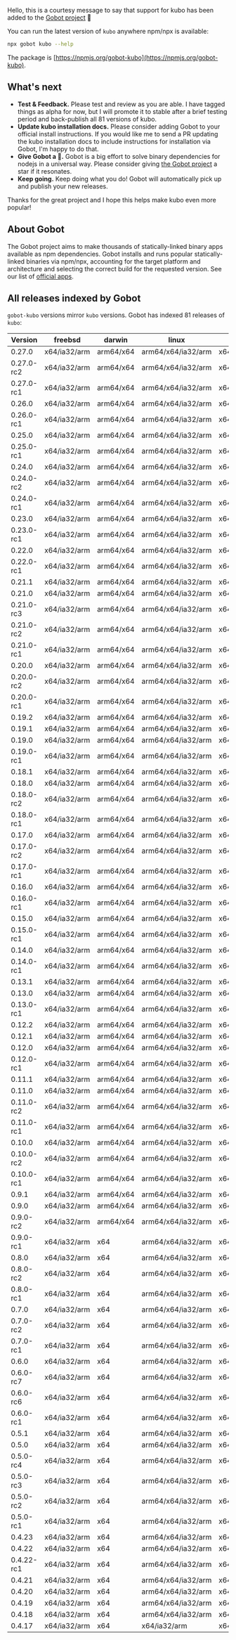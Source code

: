 Hello, this is a courtesy message to say that support for kubo has been added to the [Gobot project](https://www.npmjs.com/package/gobot) 🎸

You can run the latest version of `kubo` anywhere npm/npx is available:

```bash
npx gobot kubo --help
```

The package is [https://npmjs.org/gobot-kubo](https://npmjs.org/gobot-kubo).

## What's next

- **Test & Feedback.** Please test and review as you are able. I have tagged things as alpha for now, but I will promote it to stable after a brief testing period and back-publish all 81 versions of kubo.
- **Update kubo installation docs.** Please consider adding Gobot to your official install instructions. If you would like me to send a PR updating the kubo installation docs to include instructions for installation via Gobot, I'm happy to do that.
- **Give Gobot a 💫.** Gobot is a big effort to solve binary dependencies for nodejs in a universal way. Please consider giving [the Gobot project](https://github.com/benallfree/gobot) a star if it resonates.
- **Keep going.** Keep doing what you do! Gobot will automatically pick up and publish your new releases.

Thanks for the great project and I hope this helps make kubo even more popular!

## About Gobot

The Gobot project aims to make thousands of statically-linked binary apps available as npm dependencies. Gobot installs and runs popular statically-linked binaries via npm/npx, accounting for the target platform and architecture and selecting the correct build for the requested version. See our list of [official apps](https://www.npmjs.com/package/gobot#official-gobot-apps).

## All releases indexed by Gobot

`gobot-kubo` versions mirror `kubo` versions. Gobot has indexed 81 releases of `kubo`:

| Version    | freebsd      | darwin    | linux              | win32          |
| ---------- | ------------ | --------- | ------------------ | -------------- |
| 0.27.0     | x64/ia32/arm | arm64/x64 | arm64/x64/ia32/arm | x64/ia32/arm64 |
| 0.27.0-rc2 | x64/ia32/arm | arm64/x64 | arm64/x64/ia32/arm | x64/ia32/arm64 |
| 0.27.0-rc1 | x64/ia32/arm | arm64/x64 | arm64/x64/ia32/arm | x64/ia32/arm64 |
| 0.26.0     | x64/ia32/arm | arm64/x64 | arm64/x64/ia32/arm | x64/ia32/arm64 |
| 0.26.0-rc1 | x64/ia32/arm | arm64/x64 | arm64/x64/ia32/arm | x64/ia32/arm64 |
| 0.25.0     | x64/ia32/arm | arm64/x64 | arm64/x64/ia32/arm | x64/ia32/arm64 |
| 0.25.0-rc1 | x64/ia32/arm | arm64/x64 | arm64/x64/ia32/arm | x64/ia32/arm64 |
| 0.24.0     | x64/ia32/arm | arm64/x64 | arm64/x64/ia32/arm | x64/ia32/arm64 |
| 0.24.0-rc2 | x64/ia32/arm | arm64/x64 | arm64/x64/ia32/arm | x64/ia32/arm64 |
| 0.24.0-rc1 | x64/ia32/arm | arm64/x64 | arm64/x64/ia32/arm | x64/ia32/arm64 |
| 0.23.0     | x64/ia32/arm | arm64/x64 | arm64/x64/ia32/arm | x64/ia32/arm64 |
| 0.23.0-rc1 | x64/ia32/arm | arm64/x64 | arm64/x64/ia32/arm | x64/ia32/arm64 |
| 0.22.0     | x64/ia32/arm | arm64/x64 | arm64/x64/ia32/arm | x64/ia32/arm64 |
| 0.22.0-rc1 | x64/ia32/arm | arm64/x64 | arm64/x64/ia32/arm | x64/ia32/arm64 |
| 0.21.1     | x64/ia32/arm | arm64/x64 | arm64/x64/ia32/arm | x64/ia32/arm64 |
| 0.21.0     | x64/ia32/arm | arm64/x64 | arm64/x64/ia32/arm | x64/ia32/arm64 |
| 0.21.0-rc3 | x64/ia32/arm | arm64/x64 | arm64/x64/ia32/arm | x64/ia32/arm64 |
| 0.21.0-rc2 | x64/ia32/arm | arm64/x64 | arm64/x64/ia32/arm | x64/ia32/arm64 |
| 0.21.0-rc1 | x64/ia32/arm | arm64/x64 | arm64/x64/ia32/arm | x64/ia32/arm64 |
| 0.20.0     | x64/ia32/arm | arm64/x64 | arm64/x64/ia32/arm | x64/ia32       |
| 0.20.0-rc2 | x64/ia32/arm | arm64/x64 | arm64/x64/ia32/arm | x64/ia32       |
| 0.20.0-rc1 | x64/ia32/arm | arm64/x64 | arm64/x64/ia32/arm | x64/ia32       |
| 0.19.2     | x64/ia32/arm | arm64/x64 | arm64/x64/ia32/arm | x64/ia32       |
| 0.19.1     | x64/ia32/arm | arm64/x64 | arm64/x64/ia32/arm | x64/ia32       |
| 0.19.0     | x64/ia32/arm | arm64/x64 | arm64/x64/ia32/arm | x64/ia32       |
| 0.19.0-rc1 | x64/ia32/arm | arm64/x64 | arm64/x64/ia32/arm | x64/ia32       |
| 0.18.1     | x64/ia32/arm | arm64/x64 | arm64/x64/ia32/arm | x64/ia32       |
| 0.18.0     | x64/ia32/arm | arm64/x64 | arm64/x64/ia32/arm | x64/ia32       |
| 0.18.0-rc2 | x64/ia32/arm | arm64/x64 | arm64/x64/ia32/arm | x64/ia32       |
| 0.18.0-rc1 | x64/ia32/arm | arm64/x64 | arm64/x64/ia32/arm | x64/ia32       |
| 0.17.0     | x64/ia32/arm | arm64/x64 | arm64/x64/ia32/arm | x64/ia32       |
| 0.17.0-rc2 | x64/ia32/arm | arm64/x64 | arm64/x64/ia32/arm | x64/ia32       |
| 0.17.0-rc1 | x64/ia32/arm | arm64/x64 | arm64/x64/ia32/arm | x64/ia32       |
| 0.16.0     | x64/ia32/arm | arm64/x64 | arm64/x64/ia32/arm | x64/ia32       |
| 0.16.0-rc1 | x64/ia32/arm | arm64/x64 | arm64/x64/ia32/arm | x64/ia32       |
| 0.15.0     | x64/ia32/arm | arm64/x64 | arm64/x64/ia32/arm | x64/ia32       |
| 0.15.0-rc1 | x64/ia32/arm | arm64/x64 | arm64/x64/ia32/arm | x64/ia32       |
| 0.14.0     | x64/ia32/arm | arm64/x64 | arm64/x64/ia32/arm | x64/ia32       |
| 0.14.0-rc1 | x64/ia32/arm | arm64/x64 | arm64/x64/ia32/arm | x64/ia32       |
| 0.13.1     | x64/ia32/arm | arm64/x64 | arm64/x64/ia32/arm | x64/ia32       |
| 0.13.0     | x64/ia32/arm | arm64/x64 | arm64/x64/ia32/arm | x64/ia32       |
| 0.13.0-rc1 | x64/ia32/arm | arm64/x64 | arm64/x64/ia32/arm | x64/ia32       |
| 0.12.2     | x64/ia32/arm | arm64/x64 | arm64/x64/ia32/arm | x64/ia32       |
| 0.12.1     | x64/ia32/arm | arm64/x64 | arm64/x64/ia32/arm | x64/ia32       |
| 0.12.0     | x64/ia32/arm | arm64/x64 | arm64/x64/ia32/arm | x64/ia32       |
| 0.12.0-rc1 | x64/ia32/arm | arm64/x64 | arm64/x64/ia32/arm | x64/ia32       |
| 0.11.1     | x64/ia32/arm | arm64/x64 | arm64/x64/ia32/arm | x64/ia32       |
| 0.11.0     | x64/ia32/arm | arm64/x64 | arm64/x64/ia32/arm | x64/ia32       |
| 0.11.0-rc2 | x64/ia32/arm | arm64/x64 | arm64/x64/ia32/arm | x64/ia32       |
| 0.11.0-rc1 | x64/ia32/arm | arm64/x64 | arm64/x64/ia32/arm | x64/ia32       |
| 0.10.0     | x64/ia32/arm | arm64/x64 | arm64/x64/ia32/arm | x64/ia32       |
| 0.10.0-rc2 | x64/ia32/arm | arm64/x64 | arm64/x64/ia32/arm | x64/ia32       |
| 0.10.0-rc1 | x64/ia32/arm | arm64/x64 | arm64/x64/ia32/arm | x64/ia32       |
| 0.9.1      | x64/ia32/arm | arm64/x64 | arm64/x64/ia32/arm | x64/ia32       |
| 0.9.0      | x64/ia32/arm | arm64/x64 | arm64/x64/ia32/arm | x64/ia32       |
| 0.9.0-rc2  | x64/ia32/arm | arm64/x64 | arm64/x64/ia32/arm | x64/ia32       |
| 0.9.0-rc1  | x64/ia32/arm | x64       | arm64/x64/ia32/arm | x64/ia32       |
| 0.8.0      | x64/ia32/arm | x64       | arm64/x64/ia32/arm | x64/ia32       |
| 0.8.0-rc2  | x64/ia32/arm | x64       | arm64/x64/ia32/arm | x64/ia32       |
| 0.8.0-rc1  | x64/ia32/arm | x64       | arm64/x64/ia32/arm | x64/ia32       |
| 0.7.0      | x64/ia32/arm | x64       | arm64/x64/ia32/arm | x64/ia32       |
| 0.7.0-rc2  | x64/ia32/arm | x64       | arm64/x64/ia32/arm | x64/ia32       |
| 0.7.0-rc1  | x64/ia32/arm | x64       | arm64/x64/ia32/arm | x64/ia32       |
| 0.6.0      | x64/ia32/arm | x64       | arm64/x64/ia32/arm | x64/ia32       |
| 0.6.0-rc7  | x64/ia32/arm | x64       | arm64/x64/ia32/arm | x64/ia32       |
| 0.6.0-rc6  | x64/ia32/arm | x64       | arm64/x64/ia32/arm | x64/ia32       |
| 0.6.0-rc1  | x64/ia32/arm | x64       | arm64/x64/ia32/arm | x64/ia32       |
| 0.5.1      | x64/ia32/arm | x64       | arm64/x64/ia32/arm | x64/ia32       |
| 0.5.0      | x64/ia32/arm | x64       | arm64/x64/ia32/arm | x64/ia32       |
| 0.5.0-rc4  | x64/ia32/arm | x64       | arm64/x64/ia32/arm | x64/ia32       |
| 0.5.0-rc3  | x64/ia32/arm | x64       | arm64/x64/ia32/arm | x64/ia32       |
| 0.5.0-rc2  | x64/ia32/arm | x64       | arm64/x64/ia32/arm | x64/ia32       |
| 0.5.0-rc1  | x64/ia32/arm | x64       | arm64/x64/ia32/arm | x64/ia32       |
| 0.4.23     | x64/ia32/arm | x64       | arm64/x64/ia32/arm | x64/ia32       |
| 0.4.22     | x64/ia32/arm | x64       | arm64/x64/ia32/arm | x64/ia32       |
| 0.4.22-rc1 | x64/ia32/arm | x64       | arm64/x64/ia32/arm | x64/ia32       |
| 0.4.21     | x64/ia32/arm | x64       | arm64/x64/ia32/arm | x64/ia32       |
| 0.4.20     | x64/ia32/arm | x64       | arm64/x64/ia32/arm | x64/ia32       |
| 0.4.19     | x64/ia32/arm | x64       | arm64/x64/ia32/arm | x64/ia32       |
| 0.4.18     | x64/ia32/arm | x64       | arm64/x64/ia32/arm | x64/ia32       |
| 0.4.17     | x64/ia32/arm | x64       | x64/ia32/arm       | x64/ia32       |
